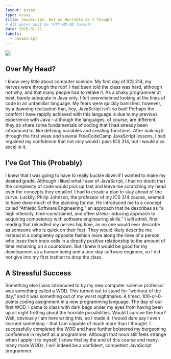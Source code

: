 ```yaml
---
layout: essay
type: essay
title: JavaScript: Not As Horrible As I Thought
# All dates must be YYYY-MM-DD format!
date: 2020-01-21
labels:
  - JavaScript
---
```


<img class="ui medium left floated image" src="../images/rtfm.png">

## Over My Head? 

I know very little about computer science. My first day of ICS 314, my nerves were through the roof. I had been told the class was hard, although not why, and that many people had to retake it. As a shaky programmer at best, barely adequate in Java only, I felt overwhelmed looking at the lines of code in an unfamiliar language. My fears were quickly banished, however, by a dawning realization that, hey, JavaScript isn’t so bad! Perhaps the comfort I have rapidly achieved with this language is due to my previous experience with Java – although the languages, of course, are different, they do share some fundamentals of coding that I had already been introduced to, like defining variables and creating functions. After making it through the first week and several FreeCodeCamp JavaScript lessons, I had regained my confidence that not only would I pass ICS 314, but I would also excel in it. 

## I’ve Got This (Probably) 

I knew that I was going to have to really buckle down if I wanted to make my desired grade. Although I liked what I saw of JavaScript, I had no doubt that the complexity of code would pick up fast and leave me scratching my head over the concepts they entailed. I had to create a plan to stay ahead of the curve. Luckily, Philip Johnson, the professor of my ICS 314 course, seemed to have done much of the planning for me. He introduced me to a concept called “Athletic Software Engineering,” an approach that he describes as “a high intensity, time-constrained, and often stress-inducing approach to acquiring competency with software engineering skills.” I will admit, first reading that rekindled my nerves big time, as no one would ever describe as someone who is quick on their feet. They would likely describe me instead in a completely opposite fashion more along the lines of a person who loses their brain cells in a directly positive relationship to the amount of time remaining on a countdown. But I knew it would be good for my development as a human being and a one-day software engineer, so I did not give into my first instinct to drop the class. 

## A Stressful Success

Something else I was introduced to by my new computer science professor was something called a WOD. This turned out to stand for “workout of the day,” and it was something out of my worst nightmares. A timed, 100-or-0-points coding assignment in a new programming language. The day of our first WOD, I came to class with dark bags under my eyes from having been up all night fretting about the horrible possibilities. Would I survive the hour? Well, obviously I am here writing this, so I made it. I would dare say I even learned something – that I am capable of much more than I thought. I successfully completed the WOD and have further bolstered my burgeoning confidence in myself as a programmer. Although that noun still feels strange when I apply it to myself, I know that by the end of this course and many, many more WODs, I will indeed be a confident, competent JavaScript programmer.    
